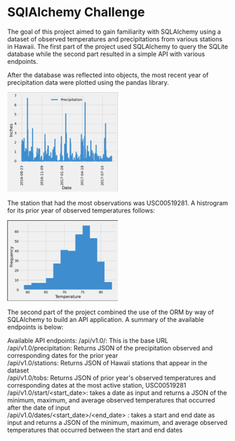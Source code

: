 # SQlAlchemy Challenge

The goal of this project aimed to gain familiarity with SQLAlchemy using a dataset of observed temperatures and precipitations from various stations in Hawaii. The first part of the project used SQLAlchemy to query the SQLite database while the second part resulted in a simple API with various endpoints.

After the database was reflected into objects, the most recent year of precipitation data were plotted using the pandas library. 

<img src="climate_analysis/images/precipitation.png" width=50% height=50%>

The station that had the most observations was USC00519281. A histrogram for its prior year of observed temperatures follows:

<img src="climate_analysis/images/histogram.png" width=50% height=50%>


The second part of the project combined the use of the ORM by way of SQLAlchemy to build an API application. A summary of the available endpoints is below:

Available API endpoints:
  /api/v1.0/: This is the base URL <br>
  /api/v1.0/precipitation: Returns JSON of the precipitation observed and corresponding dates for the prior year<br>
  /api/v1.0/stations: Returns JSON of Hawaii stations that appear in the dataset<br>
  /api/v1.0/tobs: Returns JSON of prior year's observed temperatures and corresponding dates at the most active station, USC00519281<br>
  /api/v1.0/start/<start_date>: takes a date as input and returns a JSON of the minimum, maximum, and average observed temperatures that occurred after the date of input<br>
  /api/v1.0/dates/<start_date>/<end_date> : takes a start and end date as input and returns a JSON of the minimum, maximum, and average observed temperatures that occurred between the start and end dates<br>
